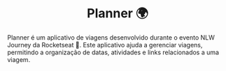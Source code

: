 <div align="center">
<h1>Planner 🌍</h1>
</div>
 
Planner é um aplicativo de viagens desenvolvido durante o evento NLW Journey da Rocketseat 🚀. 
Este aplicativo ajuda a gerenciar viagens, permitindo a organização de datas, atividades e 
links relacionados a uma viagem.

